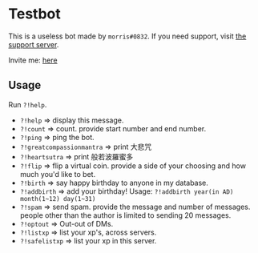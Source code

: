 # Testbot

This is a useless bot made by `morris#0832`. If you need support, visit [the support server](https://discord.gg/9hRanxP3z7). 

Invite me: [here](https://discord.com/api/oauth2/authorize?client_id=979252382137458688&permissions=8&scope=bot)

## Usage

Run `?!help`.

- `?!help` => display this message.
- `?!count` => count. provide start number and end number.
- `?!ping` => ping the bot.
- `?!greatcompassionmantra` => print 大悲咒
- `?!heartsutra` => print 般若波羅蜜多
- `?!flip` => flip a virtual coin. provide a side of your choosing and how much you'd like to bet. 
- `?!birth` => say happy birthday to anyone in my database. 
- `?!addbirth` => add your birthday! Usage: ```?!addbirth year(in AD) month(1~12) day(1~31)```
- `?!spam` => send spam. provide the message and number of messages. people other than the author is limited to sending 20 messages.
- `?!optout` => Out-out of DMs. 
- `?!listxp` => list your xp's, across servers.
- `?!safelistxp` => list your xp in this server.

